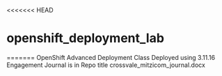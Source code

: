 <<<<<<< HEAD
# openshift_deployment_lab
=======
OpenShift Advanced Deployment Class
Deployed using 3.11.16
Engagement Journal is in Repo title crossvale_mitzicom_journal.docx
